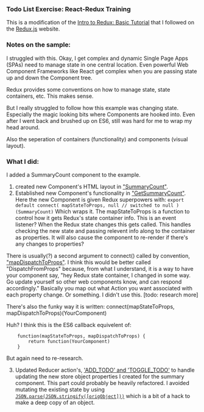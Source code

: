 ### Todo List Exercise: React-Redux Training

This is a modification of the [Intro to Redux: Basic Tutorial](https://redux.js.org/basics/example) that I followed on the [Redux.js](https://redux.js.org) website.

### Notes on the sample:

I struggled with this. Okay, I get complex and dynamic Single Page Apps (SPAs) need to manage state in one central location. Even powerful Web Component Frameworks like React get complex when you are passing state up and down the Component tree. 

Redux provides some conventions on how to manage state, state containers, etc. This makes sense.

But I really struggled to follow how this example was changing state. Especially the magic looking bits where Components are hooked into. Even after I went back and brushed up on ES6, still was hard for me to wrap my head around.

Also the seperation of containers (functionality) and components (visual layout).

### What I did:

I added a SummaryCount component to the example.
1) created new Component's HTML layout in ["SummaryCount"](./src/components/SummaryCount.js).
2) Established new Component's functionality in ["GetSummaryCount"](./src/containers/GetSummaryCount.js). Here the new Component is given Redux superpowers with:
		```
		export default connect(
		  mapStateToProps,
		  null // switched to null
		)(SummaryCount)
		```
Which wraps it. The mapStateToProps is a function to control how it gets Redux's state container info. This is an event listener? When the Redux state changes this gets called. This handles checking the new state and passing relevent info along to the container as properties. It will also cause the component to re-render if there's any changes to properties?

There is usually(?) a second argument to connect() called by convention, ["mapDispatchToProps"](https://react-redux.js.org/api/connect#mapdispatchtoprops-object-dispatch-ownprops-object). I think this would be better called "DispatchFromProps" because, from what I understand, it is a way to have your component say, "hey Redux state container, I changed in some way. Go update yourself so other web components know, and can respond accordingly." Basically you map out what Action you want associated with each property change. Or something. I didn't use this. [todo: research more]

There's also the funky way it is written:
connect(mapStateToProps, mapDispatchToProps)(YourComponent)

Huh? I think this is the ES6 callback equivelent of:
```
	function(mapStateToProps, mapDispatchToProps) {
		return function(YourComponent)
	}
```

But again need to re-research. 

3) Updated Reducer action's, ['ADD_TODO' and 'TOGGLE_TODO'](https://github.com/ryansutc/react_tests/blob/5f8062c5669071ff34a5b5e463b0e12c71945f96/mytodo/src/reducers/todos.js#L6-L35) to handle updating the new store object properties I created for the summary component. This part could probably be heavily refactored. I avoided mutating the existing state by using [```JSON.parse(JSON.stringify([origObject]))```](https://github.com/ryansutc/react_tests/blob/5f8062c5669071ff34a5b5e463b0e12c71945f96/mytodo/src/reducers/todos.js#L13) which is a bit of a hack to make a deep copy of an object.









